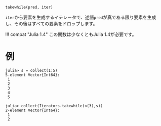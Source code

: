 ```
takewhile(pred, iter)
```

`iter`から要素を生成するイテレータで、述語`pred`が真である限り要素を生成し、その後はすべての要素をドロップします。

!!! compat "Julia 1.4"
    この関数は少なくともJulia 1.4が必要です。


# 例

```jldoctest
julia> s = collect(1:5)
5-element Vector{Int64}:
 1
 2
 3
 4
 5

julia> collect(Iterators.takewhile(<(3),s))
2-element Vector{Int64}:
 1
 2
```
